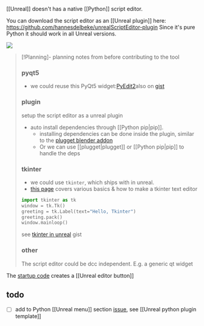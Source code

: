[[Unreal]] doesn't has a native [[Python]] script editor.

You can download the script editor as an [[Unreal plugin]] here: https://github.com/hannesdelbeke/unrealScriptEditor-plugin
Since it's pure Python it should work in all Unreal versions.

![](https://i.imgur.com/KscixlU.png)

> [!Planning]-
> planning notes from before contributing to the tool 
> ### pyqt5
> - we could reuse this PyQt5 widget:[PyEdit2](https://github.com/Axel-Erfurt/PyEdit2)also on [gist](https://gist.github.com/Axel-Erfurt/8c84b5e70a1faf894879cd2ab99118c2)
> 
> ### plugin
> setup the script editor as a unreal plugin
> - auto install dependencies through [[Python pip|pip]]. 
> 	- installing dependencies can be done inside the plugin, similar to the [plugget blender addon](https://github.com/plugget/plugget-blender-addon)
> 	- Or we can use [[plugget|plugget]] or [[Python pip|pip]] to handle the deps
> 
> ### tkinter
> - we could use `tkinter`, which ships with in unreal.
> - [this page](https://realpython.com/python-gui-tkinter/) covers various basics & how to make a tkinter text editor
> ```python
> import tkinter as tk
> window = tk.Tk()
> greeting = tk.Label(text="Hello, Tkinter")
> greeting.pack()
> window.mainloop()
> ```
> see [tkinter in unreal](https://gist.github.com/hannesdelbeke/de3d8d87521ba635b6abd78112ef96bc) gist
> 
> ### other
> The script editor could be dcc independent. E.g. a generic qt widget

The [startup code](https://github.com/leixingyu/unrealScriptEditor/blob/master/unreal_script_editor/startup.py) creates a [[Unreal editor button]]

## todo
- [ ] add to Python [[Unreal menu]] section [issue](https://github.com/hannesdelbeke/unreal-plugin-python-script-editor/issues/2), see [[Unreal python plugin template]]
